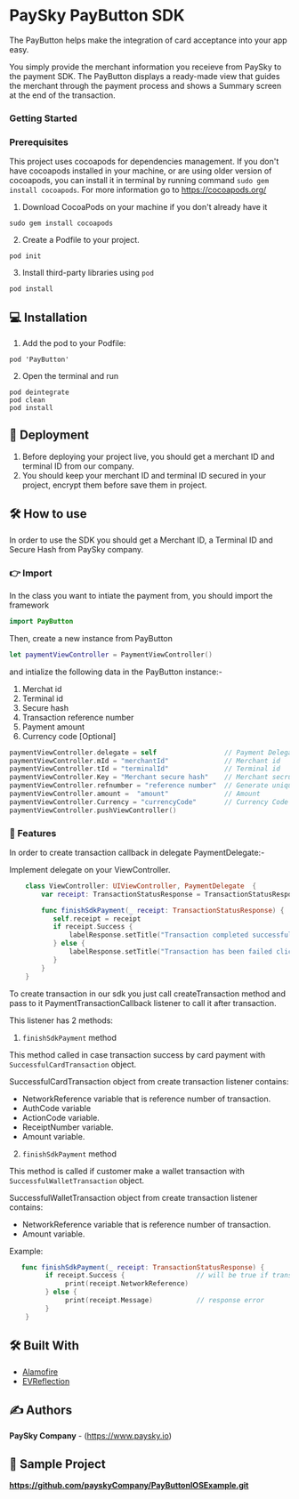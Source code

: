 # PaySky PayButton SDK
The PayButton helps make the integration of card acceptance into your app easy.

You simply provide the merchant information you receieve from PaySky to the payment SDK. The PayButton displays a ready-made view that guides the merchant through the payment process and shows a Summary screen at the end of the transaction.

### Getting Started

### Prerequisites
This project uses cocoapods for dependencies management. If you don't have cocoapods installed in your machine, or are using older version of cocoapods, you can install it in terminal by running command ```sudo gem install cocoapods```. For more information go to https://cocoapods.org/

1. Download CocoaPods on your machine if you don't already have it
```
sudo gem install cocoapods
```

2. Create a Podfile to your project.
```
pod init
```

3. Install third-party libraries using `pod`
```
pod install
```

## 💻 Installation

1. Add the pod to your Podfile:
```
pod 'PayButton'
```

2. Open the terminal and run
```
pod deintegrate
pod clean
pod install
```

## 🚀 Deployment
1. Before deploying your project live, you should get a merchant ID and terminal ID from our company.
2. You should keep your merchant ID and terminal ID secured in your project, encrypt them before save them in project.

## 🛠 How to use
In order to use the SDK you should get a Merchant ID, a Terminal ID and Secure Hash from PaySky company.

### 👉 Import
In the class you want to intiate the payment from, you should import the framework
```swift
import PayButton
```

Then, create a new instance from PayButton
```swift
let paymentViewController = PaymentViewController()
```

and intialize the following data in the PayButton instance:-
1) Merchat id
2) Terminal id
3) Secure hash
4) Transaction reference number
5) Payment amount
6) Currency code [Optional]

```swift
paymentViewController.delegate = self                 // Payment Delegate
paymentViewController.mId = "merchantId"              // Merchant id
paymentViewController.tId = "terminalId"              // Terminal id
paymentViewController.Key = "Merchant secure hash"    // Merchant secrue hash
paymentViewController.refnumber = "reference number"  // Generate unique 16-digits number
paymentViewController.amount =  "amount"              // Amount
paymentViewController.Currency = "currencyCode"       // Currency Code [Optional]
paymentViewController.pushViewController()
```

### 🧳 Features
In order to create transaction callback in delegate PaymentDelegate:-

Implement delegate on your ViewController.
```swift 
    class ViewController: UIViewController, PaymentDelegate  {
        var receipt: TransactionStatusResponse = TransactionStatusResponse()

        func finishSdkPayment(_ receipt: TransactionStatusResponse) {
           self.receipt = receipt
           if receipt.Success {
               labelResponse.setTitle("Transaction completed successfully, click here to show callback result", for: .normal)
           } else {
               labelResponse.setTitle("Transaction has been failed click to callback callback ", for: .normal)
           }
        }
    }
```

To create transaction in our sdk you just call createTransaction method and pass to it PaymentTransactionCallback listener to call it after transaction.

This listener has 2 methods:

1. `finishSdkPayment` method

This method called in case transaction success by card payment with `SuccessfulCardTransaction` object.

SuccessfulCardTransaction object from create transaction listener contains:
* NetworkReference variable that is reference number of transaction.
* AuthCode variable
* ActionCode variable.
* ReceiptNumber variable.
* Amount variable.

2. `finishSdkPayment` method

This method is called if customer make a wallet transaction with `SuccessfulWalletTransaction` object.

SuccessfulWalletTransaction object from create transaction listener contains:
* NetworkReference variable that is reference number of transaction.
* Amount variable.


Example:
```swift
   func finishSdkPayment(_ receipt: TransactionStatusResponse) {
         if receipt.Success {                  // will be true if transaction success 
              print(receipt.NetworkReference)
         } else {
              print(receipt.Message)           // response error
         }
    }
```

## 🛠️ Built With
* [Alamofire](https://github.com/Alamofire/Alamofire)  
* [EVReflection](https://github.com/evermeer/EVReflection)  


## ✍️ Authors
**PaySky Company** - (https://www.paysky.io)

## 👀 Sample Project
**https://github.com/payskyCompany/PayButtonIOSExample.git**
